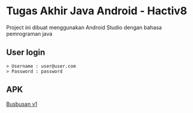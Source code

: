 # Tugas Akhir Java Android - Hactiv8

Project ini dibuat menggunakan Android Studio dengan bahasa pemrograman java

## User login
```
> Username : user@user.com
> Password : password
```
## APK
[Busbusan v1](https://github.com/ivanwilli98/jvan-finalproject/raw/master/app/release/app-release.apk)
